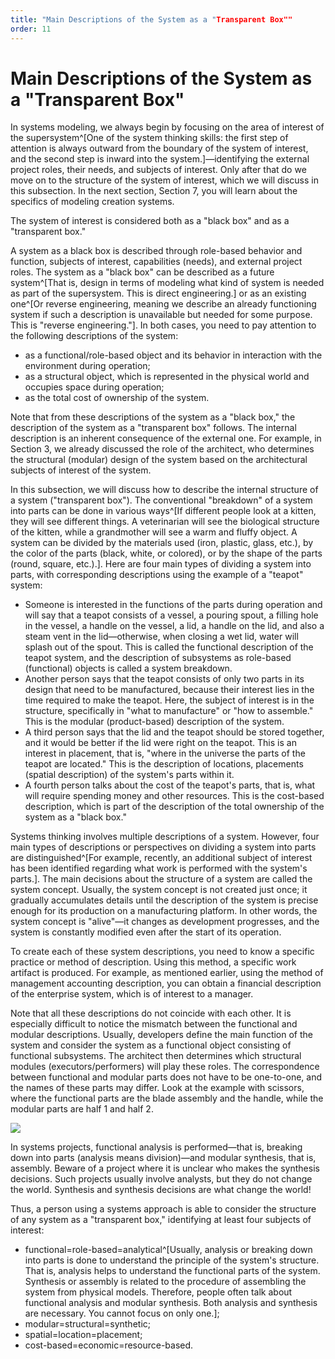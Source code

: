 ```yaml
---
title: "Main Descriptions of the System as a "Transparent Box""
order: 11
---
```


# Main Descriptions of the System as a "Transparent Box"

In systems modeling, we always begin by focusing on the area of interest of the supersystem^[One of the system thinking skills: the first step of attention is always outward from the boundary of the system of interest, and the second step is inward into the system.]—identifying the external project roles, their needs, and subjects of interest. Only after that do we move on to the structure of the system of interest, which we will discuss in this subsection. In the next section, Section 7, you will learn about the specifics of modeling creation systems.

The system of interest is considered both as a "black box" and as a "transparent box."

A system as a black box is described through role-based behavior and function, subjects of interest, capabilities (needs), and external project roles. The system as a "black box" can be described as a future system^[That is, design in terms of modeling what kind of system is needed as part of the supersystem. This is direct engineering.] or as an existing one^[Or reverse engineering, meaning we describe an already functioning system if such a description is unavailable but needed for some purpose. This is "reverse engineering."]. In both cases, you need to pay attention to the following descriptions of the system:

* as a functional/role-based object and its behavior in interaction with the environment during operation;
* as a structural object, which is represented in the physical world and occupies space during operation;
* as the total cost of ownership of the system.

Note that from these descriptions of the system as a "black box," the description of the system as a "transparent box" follows. The internal description is an inherent consequence of the external one. For example, in Section 3, we already discussed the role of the architect, who determines the structural (modular) design of the system based on the architectural subjects of interest of the system.

In this subsection, we will discuss how to describe the internal structure of a system ("transparent box"). The conventional "breakdown" of a system into parts can be done in various ways^[If different people look at a kitten, they will see different things. A veterinarian will see the biological structure of the kitten, while a grandmother will see a warm and fluffy object. A system can be divided by the materials used (iron, plastic, glass, etc.), by the color of the parts (black, white, or colored), or by the shape of the parts (round, square, etc.).]. Here are four main types of dividing a system into parts, with corresponding descriptions using the example of a "teapot" system:

* Someone is interested in the functions of the parts during operation and will say that a teapot consists of a vessel, a pouring spout, a filling hole in the vessel, a handle on the vessel, a lid, a handle on the lid, and also a steam vent in the lid—otherwise, when closing a wet lid, water will splash out of the spout. This is called the functional description of the teapot system, and the description of subsystems as role-based (functional) objects is called a system breakdown.
* Another person says that the teapot consists of only two parts in its design that need to be manufactured, because their interest lies in the time required to make the teapot. Here, the subject of interest is in the structure, specifically in "what to manufacture" or "how to assemble." This is the modular (product-based) description of the system.
* A third person says that the lid and the teapot should be stored together, and it would be better if the lid were right on the teapot. This is an interest in placement, that is, "where in the universe the parts of the teapot are located." This is the description of locations, placements (spatial description) of the system's parts within it.
* A fourth person talks about the cost of the teapot's parts, that is, what will require spending money and other resources. This is the cost-based description, which is part of the description of the total ownership of the system as a "black box."

Systems thinking involves multiple descriptions of a system. However, four main types of descriptions or perspectives on dividing a system into parts are distinguished^[For example, recently, an additional subject of interest has been identified regarding what work is performed with the system's parts.]. The main decisions about the structure of a system are called the system concept. Usually, the system concept is not created just once; it gradually accumulates details until the description of the system is precise enough for its production on a manufacturing platform. In other words, the system concept is "alive"—it changes as development progresses, and the system is constantly modified even after the start of its operation.

To create each of these system descriptions, you need to know a specific practice or method of description. Using this method, a specific work artifact is produced. For example, as mentioned earlier, using the method of management accounting description, you can obtain a financial description of the enterprise system, which is of interest to a manager.

Note that all these descriptions do not coincide with each other. It is especially difficult to notice the mismatch between the functional and modular descriptions. Usually, developers define the main function of the system and consider the system as a functional object consisting of functional subsystems. The architect then determines which structural modules (executors/performers) will play these roles. The correspondence between functional and modular parts does not have to be one-to-one, and the names of these parts may differ. Look at the example with scissors, where the functional parts are the blade assembly and the handle, while the modular parts are half 1 and half 2.

![](/en/systems-thinking-introduction/Scissors_Functional_vs_Modular_Description.png)

In systems projects, functional analysis is performed—that is, breaking down into parts (analysis means division)—and modular synthesis, that is, assembly. Beware of a project where it is unclear who makes the synthesis decisions. Such projects usually involve analysts, but they do not change the world. Synthesis and synthesis decisions are what change the world!

Thus, a person using a systems approach is able to consider the structure of any system as a "transparent box," identifying at least four subjects of interest:

* functional=role-based=analytical^[Usually, analysis or breaking down into parts is done to understand the principle of the system's structure. That is, analysis helps to understand the functional parts of the system. Synthesis or assembly is related to the procedure of assembling the system from physical models. Therefore, people often talk about functional analysis and modular synthesis. Both analysis and synthesis are necessary. You cannot focus on only one.];
* modular=structural=synthetic;
* spatial=location=placement;
* cost-based=economic=resource-based.